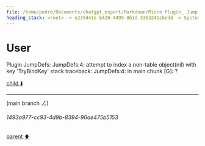 ```yaml
---
file: /home/pedro/Documents/chatgpt_export/Markdown/Micro Plugin_ Jump Definitions.md
heading_stack: <root> -> e239441e-b426-4499-8b1d-3353241cbedd -> System -> c7ec2628-081c-4452-bad7-9d9408a37dbe -> System -> aaa2959b-ba07-4598-ae83-f18f3743ceda -> User -> 55a82fb5-6597-4870-bc54-3f056fcc765d -> Assistant -> aaa28f27-4c2e-43e0-bd23-02e759e2a046 -> User -> 13728b7a-2735-4e1d-9a06-14e6d8e00587 -> Assistant -> aaa22449-e24e-47d9-8610-6cdba5cba27e -> User -> 8726a647-85de-484c-a4a8-09246e56d7d3 -> Assistant -> aaa2dc7a-7bca-4ccf-b445-8af0a21c8fe5 -> User -> Plugins -> Lua callbacks -> Accessing micro functions -> Accessing the Go standard library -> Adding help files, syntax files, or colorschemes in your plugin -> Default plugins -> Plugin Manager -> 4b434983-1975-4b4c-9096-c796fb2afd2b -> Assistant -> aaa29d93-dd8b-4642-876d-c0803d007f6f -> User
---
```

# User

Plugin JumpDefs: JumpDefs:4: attempt to index a non-table object(nil) with key 'TryBindKey'
stack traceback:
        JumpDefs:4: in main chunk
        [G]: ?

[child ⬇️](#1493a977-cc93-4d9b-8394-90ae475b5153)

---

(main branch ⎇)
###### 1493a977-cc93-4d9b-8394-90ae475b5153
[parent ⬆️](#aaa29d93-dd8b-4642-876d-c0803d007f6f)
